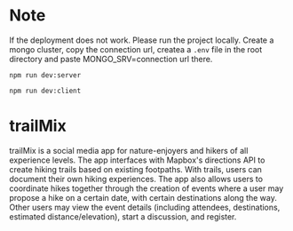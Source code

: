 # Note
If the deployment does not work. Please run the project locally. Create a mongo cluster, copy the connection url, createa a `.env` file in the root directory and paste MONGO_SRV=connection url there.

`npm run dev:server`

`npm run dev:client`

# trailMix
trailMix is a social media app for nature-enjoyers and hikers of all experience levels. The app interfaces with Mapbox's directions API to create hiking trails based on existing footpaths. With trails, users can document their own hiking experiences. The app also allows users to coordinate hikes together through the creation of events where a user may propose a hike on a certain date, with certain destinations along the way. Other users may view the event details (including attendees, destinations, estimated distance/elevation), start a discussion, and register.
